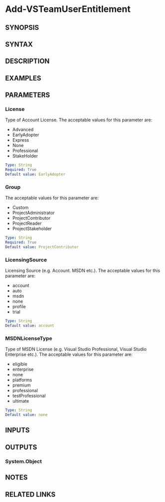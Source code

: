 <!-- #include "./common/header.md" -->

# Add-VSTeamUserEntitlement

## SYNOPSIS

<!-- #include "./synopsis/Add-VSTeamUserEntitlement.md" -->

## SYNTAX

## DESCRIPTION

<!-- #include "./synopsis/Add-VSTeamUserEntitlement.md" -->

## EXAMPLES

## PARAMETERS

### License

Type of Account License. The acceptable values for this parameter are:

- Advanced
- EarlyAdopter
- Express
- None
- Professional
- StakeHolder

```yaml
Type: String
Required: True
Default value: EarlyAdopter
```

### Group

The acceptable values for this parameter are:

- Custom
- ProjectAdministrator
- ProjectContributor
- ProjectReader
- ProjectStakeholder

```yaml
Type: String
Required: True
Default value: ProjectContributor
```

### LicensingSource

Licensing Source (e.g. Account. MSDN etc.). The acceptable values for this parameter are:

- account
- auto
- msdn
- none
- profile
- trial

```yaml
Type: String
Default value: account
```

### MSDNLicenseType

Type of MSDN License (e.g. Visual Studio Professional, Visual Studio Enterprise etc.). The acceptable values for this parameter are:

- eligible
- enterprise
- none
- platforms
- premium
- professional
- testProfessional
- ultimate

```yaml
Type: String
Default value: none
```

<!-- #include "./params/projectName.md" -->

## INPUTS

## OUTPUTS

### System.Object

## NOTES

<!-- #include "./common/prerequisites.md" -->

## RELATED LINKS
